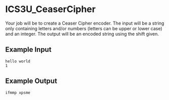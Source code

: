 # ICS3U_CeaserCipher

Your job will be to create a Ceaser Cipher encoder.
The input will be a string only containing letters and/or numbers (letters can be upper or lower case) and an integer.
The output will be an encoded string using the shift given.

## Example Input
```
hello world
1
```
## Example Output
```
ifmmp xpsme
```
